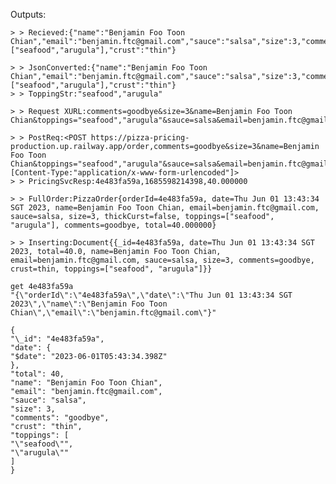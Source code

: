 Outputs:

    > > Recieved:{"name":"Benjamin Foo Toon Chian","email":"benjamin.ftc@gmail.com","sauce":"salsa","size":3,"comments":"goodbye","toppings":["seafood","arugula"],"crust":"thin"}

    > > JsonConverted:{"name":"Benjamin Foo Toon Chian","email":"benjamin.ftc@gmail.com","sauce":"salsa","size":3,"comments":"goodbye","toppings":["seafood","arugula"],"crust":"thin"}
    > > ToppingStr:"seafood","arugula"

    > > Request XURL:comments=goodbye&size=3&name=Benjamin Foo Toon Chian&toppings="seafood","arugula"&sauce=salsa&email=benjamin.ftc@gmail.com&thickCrust=false

    > > PostReq:<POST https://pizza-pricing-production.up.railway.app/order,comments=goodbye&size=3&name=Benjamin Foo Toon Chian&toppings="seafood","arugula"&sauce=salsa&email=benjamin.ftc@gmail.com&thickCrust=false,[Content-Type:"application/x-www-form-urlencoded"]>
    > > PricingSvcResp:4e483fa59a,1685598214398,40.000000

    > > FullOrder:PizzaOrder{orderId=4e483fa59a, date=Thu Jun 01 13:43:34 SGT 2023, name=Benjamin Foo Toon Chian, email=benjamin.ftc@gmail.com, sauce=salsa, size=3, thickCurst=false, toppings=["seafood", "arugula"], comments=goodbye, total=40.000000}

    > > Inserting:Document{{_id=4e483fa59a, date=Thu Jun 01 13:43:34 SGT 2023, total=40.0, name=Benjamin Foo Toon Chian, email=benjamin.ftc@gmail.com, sauce=salsa, size=3, comments=goodbye, crust=thin, toppings=["seafood", "arugula"]}}

    get 4e483fa59a
    "{\"orderId\":\"4e483fa59a\",\"date\":\"Thu Jun 01 13:43:34 SGT 2023\",\"name\":\"Benjamin Foo Toon Chian\",\"email\":\"benjamin.ftc@gmail.com\"}"

    {
    "\_id": "4e483fa59a",
    "date": {
    "$date": "2023-06-01T05:43:34.398Z"
    },
    "total": 40,
    "name": "Benjamin Foo Toon Chian",
    "email": "benjamin.ftc@gmail.com",
    "sauce": "salsa",
    "size": 3,
    "comments": "goodbye",
    "crust": "thin",
    "toppings": [
    "\"seafood\"",
    "\"arugula\""
    ]
    }
